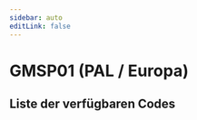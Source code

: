 ```yaml
---
sidebar: auto
editLink: false
---
```


# GMSP01 (PAL / Europa)

## Liste der verfügbaren Codes

<!-- injectionpoint -->
